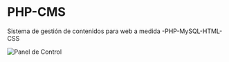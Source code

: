 # PHP-CMS

Sistema de gestión de contenidos para web a medida -PHP-MySQL-HTML-CSS

![Panel de Control](https://user-images.githubusercontent.com/89807520/194788351-23d479eb-d5b8-456c-9b73-002b65f595fb.png)
